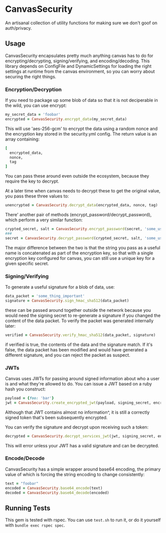 # CanvasSecurity

An artisanal collection of utility functions for making sure
we don't goof on auth/privacy.

## Usage

CanvasSecurity encapsulates pretty much anything canvas has to do
for encrypting/decrypting, signing/verifying, and encoding/decoding.
This library depends on ConfigFile and DynamicSettings for loading
the right settings at runtime from the canvas environment,
so you can worry about securing the right things.

### Encryption/Decryption

If you need to package up some blob of data so that it is not
deciperable in the wild, you can use encrypt:

```ruby
my_secret_data = 'foobar'
encrypted = CanvasSecurity.encrypt_data(my_secret_data)
```

This will use 'aes-256-gcm' to encrypt the data using a random
nonce and the encryption key stored in the security.yml config.
The return value is an array containing:

```ruby
[
  encrypted_data,
  nonce,
  tag
]
```

You can pass these around even outside the ecosystem, because they
require the key to decrypt.

At a later time when canvas needs to decrypt these to get the
original value, you pass these three values to:

```ruby
unencrypted = CanvasSecurity.decrypt_data(encrypted_data, nonce, tag)
```

There' another pair of methods (encrypt_password/decrypt_password), which
perform a very similar function:

```ruby
crypted_secret, salt = CanvasSecurity.encrypt_password(secret, 'some_useful_name')
###
secret = CanvasSecurity.decrypt_password(crypted_secret, salt, 'some_useful_name')
```

The major difference between the two is that the string you pass as a useful
name is concatenated as part of the encryption key, so that with
a single encryption key configured for canvas, you can still use a unique key for
a given specific secret.

### Signing/Verifying

To generate a useful signature for a blob of data, use:

```ruby
data_packet = 'some_thing_important'
signature = CanvasSecurity.sign_hmac_sha512(data_packet)
```

these can be passed around together outside the network because
you would need the signing secret to re-generate a signature
if you changed the content of the data packet.  To verify
the packet was generated internally later:

```ruby
verified = CanvasSecurity.verify_hmac_sha512(data_packet, signature)
```

if verified is true, the contents of the data and the signature
match.  If it's false, the data packet has been modified and would
have generated a different signature, and you can reject the packet as suspect.


### JWTs

Canvas uses JWTs for passing around signed information about who
a user is and what they're allowed to do. You can issue a JWT
based on a ruby hash you construct:

```ruby
payload = {foo: 'bar'}
jwt = CanvasSecurity.create_encrypted_jwt(payload, signing_secret, encryption_secret)
```

Although that JWT contains almost no information^, it is
still a correctly signed token that's been subsequently encrypted.

You can verify the signature and decrypt upon receiving such a token:

```ruby
decrypted = CanvasSecurity.decrypt_services_jwt(jwt, signing_secret, encryption_secret)
```

This will error unless your JWT has a valid signature and can be decrypted.

### Encode/Decode

CanvasSecurity has a simple wrapper around base64 encoding, the
primary value of which is forcing the string encoding to change
consistently:

```ruby
text = "foobar"
encoded = CanvasSecurity.base64_encode(text)
decoded = CanvasSecurity.base64_decode(encoded)
```

## Running Tests

This gem is tested with rspec.  You can use `test.sh` to run it, or
do it yourself with `bundle exec rspec spec`.